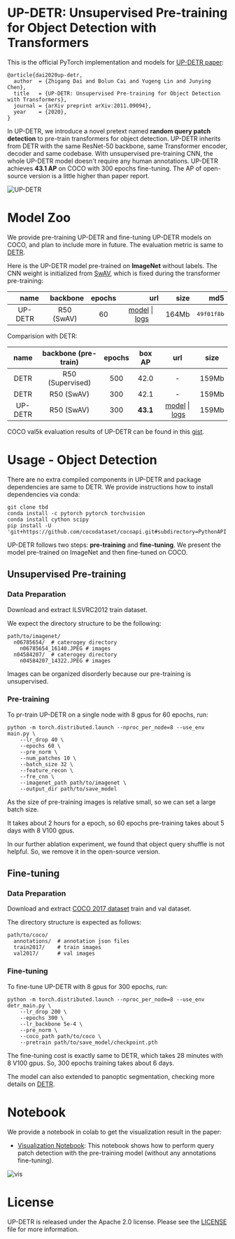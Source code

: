 **UP-DETR**: Unsupervised Pre-training for Object Detection with Transformers
========
This is the official PyTorch implementation and models for [UP-DETR paper](https://arxiv.org/abs/2011.09094):
```
@article{dai2020up-detr,
  author  = {Zhigang Dai and Bolun Cai and Yugeng Lin and Junying Chen},
  title   = {UP-DETR: Unsupervised Pre-training for Object Detection with Transformers},
  journal = {arXiv preprint arXiv:2011.09094},
  year    = {2020},
}
```
In UP-DETR, we introduce a novel pretext named **random query patch detection** to pre-train transformers for object detection.
UP-DETR inherits from DETR with the same ResNet-50 backbone, same Transformer encoder, decoder and same codebase.
With unsupervised pre-training CNN, the whole UP-DETR model doesn't require any human annotations.
UP-DETR achieves **43.1 AP** on COCO with 300 epochs fine-tuning. The AP of open-source version is a little higher than paper report.

![UP-DETR](.github/UP-DETR.png)

# Model Zoo
We provide pre-training UP-DETR and fine-tuning UP-DETR models on COCO, and plan to include more in future.
The evaluation metric is same to [DETR](https://github.com/facebookresearch/detr).


Here is the UP-DETR model pre-trained on **ImageNet** without labels. 
The CNN weight is initialized from [SwAV](https://github.com/facebookresearch/swav), which is fixed during the transformer pre-training:

<table>
  <thead>
    <tr style="text-align: right;">
      <th>name</th>
      <th>backbone</th>
      <th>epochs</th>
      <th>url</th>
      <th>size</th>
      <th>md5</th>
    </tr>
  </thead>
  <tbody>
    <tr>
      <td align="center">UP-DETR</td>
      <td align="center">R50 (SwAV)</td>
      <td align="center">60</td>
      <td align="center"><a href="https://drive.google.com/file/d/1JhL1uwNJCaxMrIUx7UzQ3CMCHqmZpCnn/view?usp=sharing">model</a>&nbsp;|&nbsp;<a href="https://drive.google.com/file/d/19BfOQzZmyOOrkdWPfpFd4HIEKaM8s5d6/view?usp=sharing">logs</a></td>
      <td align="center">164Mb</td>
      <td align="center"><tt>49f01f8b</tt></td>
    </tr>
  </tbody>
</table>

Comparision with DETR:
<table>
  <thead>
    <tr style="text-align: right;">
      <th align="center">name</th>
      <th align="center">backbone (pre-train)</th>
      <th align="center">epochs</th>
      <th align="center">box AP</th>
      <th align="center">url</th>
      <th align="center">size</th>
    </tr>
  </thead>
  <tbody>
    <tr>
      <td align="center">DETR</td>
      <td align="center">R50 (Supervised)</td>
      <td align="center">500</td>
      <td align="center">42.0</td>
      <td align="center"> - </td>
      <td align="center"> 159Mb </td>
    </tr>
    <tr>
      <td align="center">DETR</td>
      <td align="center">R50 (SwAV)</td>
      <td align="center">300</td>
      <td align="center">42.1</td>
      <td align="center"> - </td>
      <td align="center">159Mb</td>
    </tr>
    <tr>
      <td align="center">UP-DETR</td>
      <td align="center">R50 (SwAV)</td>
      <td align="center">300</td>
      <td align="center"><b>43.1</b></td>
      <td align="center"> <a href="https://drive.google.com/file/d/1_YNtzKKaQbgFfd6m2ZUCO6LWpKqd7o7X/view?usp=sharing">model</a>&nbsp;|&nbsp;<a href="https://drive.google.com/file/d/1DQqveOZnMc2VaBhMzl9VilMxdeniiWXo/view?usp=sharing">logs</a> </td>
      <td align="center">159Mb</td>
    </tr>
  </tbody>
</table>

COCO val5k evaluation results of UP-DETR can be found in this [gist](https://gist.github.com/dddzg/cd0957c5643f5656f6cdc979da4d6db1).



# Usage - Object Detection
There are no extra compiled components in UP-DETR and package dependencies are same to DETR. 
We provide instructions how to install dependencies via conda:
```
git clone tbd
conda install -c pytorch pytorch torchvision
conda install cython scipy
pip install -U 'git+https://github.com/cocodataset/cocoapi.git#subdirectory=PythonAPI'
```

UP-DETR follows two steps: **pre-training** and **fine-tuning**.
We present the model pre-trained on ImageNet and then fine-tuned on COCO.
 
## Unsupervised Pre-training
### Data Preparation
Download and extract ILSVRC2012 train dataset.

We expect the directory structure to be the following:
```
path/to/imagenet/
  n06785654/  # caterogey directory
    n06785654_16140.JPEG # images
  n04584207/  # caterogey directory
    n04584207_14322.JPEG # images
```
Images can be organized disorderly because our pre-training is unsupervised.  

### Pre-training
To pr-train UP-DETR on a single node with 8 gpus for 60 epochs, run:
```
python -m torch.distributed.launch --nproc_per_node=8 --use_env main.py \
    --lr_drop 40 \
    --epochs 60 \
    --pre_norm \
    --num_patches 10 \
    --batch_size 32 \
    --feature_recon \
    --fre_cnn \
    --imagenet_path path/to/imagenet \
    --output_dir path/to/save_model
```
As the size of pre-training images is relative small, so we can set a large batch size.

It takes about 2 hours for a epoch, so 60 epochs pre-training takes about 5 days with 8 V100 gpus.

In our further ablation experiment, we found that object query shuffle is not helpful. So, we remove it in the open-source version. 

## Fine-tuning
### Data Preparation
Download and extract [COCO 2017 dataset](https://cocodataset.org/#download) train and val dataset.

The directory structure is expected as follows:
```
path/to/coco/
  annotations/  # annotation json files
  train2017/    # train images
  val2017/      # val images
```
### Fine-tuning

To fine-tune UP-DETR with 8 gpus for 300 epochs, run:

```
python -m torch.distributed.launch --nproc_per_node=8 --use_env detr_main.py \
    --lr_drop 200 \
    --epochs 300 \
    --lr_backbone 5e-4 \
    --pre_norm \
    --coco_path path/to/coco \
    --pretrain path/to/save_model/checkpoint.pth
```
The fine-tuning cost is exactly same to DETR, which takes 28 minutes with 8 V100 gpus. So, 300 epochs training takes about 6 days.

The model can also extended to panoptic segmentation, checking more details on [DETR](https://github.com/facebookresearch/detr/blob/master/README.md#usage---segmentation).

# Notebook

We provide a notebook in colab to get the visualization result in the paper:

* [Visualization Notebook](https://colab.research.google.com/github/dddzg/up-detr/blob/master/visualization.ipynb): This notebook shows how to perform query patch detection with the pre-training model (without any annotations fine-tuning).

![vis](.github/vis.png)

# License
UP-DETR is released under the Apache 2.0 license. Please see the [LICENSE](LICENSE) file for more information.


